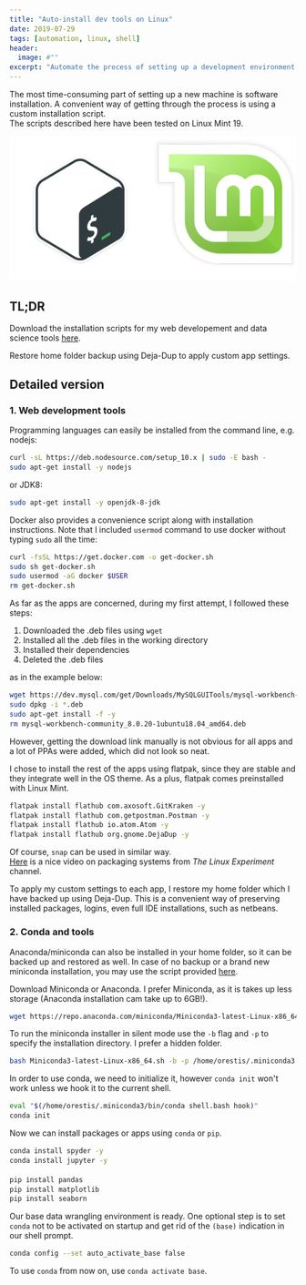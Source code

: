 ```yaml
---
title: "Auto-install dev tools on Linux"
date: 2019-07-29
tags: [automation, linux, shell]
header:
  image: #""
excerpt: "Automate the process of setting up a development environment on a new machine"
---
```



The most time-consuming part of setting up a new machine is software installation. A convenient way of getting through the process is using a custom installation script.  
The scripts described here have been tested on Linux Mint 19.

![alt text](/images/bash-mint.png)

## TL;DR
Download the installation scripts for my web developement and data science tools [here](https://github.com/orestispanago/Install-dev-tools).  

Restore home folder backup using Deja-Dup to apply custom app settings.

## Detailed version

### 1. Web development tools

Programming languages can easily be installed from the command line, e.g. nodejs:

``` bash
curl -sL https://deb.nodesource.com/setup_10.x | sudo -E bash -
sudo apt-get install -y nodejs
```

or JDK8:

```bash
sudo apt-get install -y openjdk-8-jdk
```

Docker also provides a convenience script along with installation instructions. Note that I included ```usermod``` command to use docker without typing ```sudo``` all the time:
```bash
curl -fsSL https://get.docker.com -o get-docker.sh
sudo sh get-docker.sh
sudo usermod -aG docker $USER
rm get-docker.sh
```
As far as the apps are concerned, during my first attempt, I followed these steps:
1. Downloaded the .deb files using ```wget```
1. Installed all the .deb files in the working directory
1. Installed their dependencies
1. Deleted the .deb files

as in the example below:

```bash
wget https://dev.mysql.com/get/Downloads/MySQLGUITools/mysql-workbench-community_8.0.20-1ubuntu18.04_amd64.deb
sudo dpkg -i *.deb
sudo apt-get install -f -y
rm mysql-workbench-community_8.0.20-1ubuntu18.04_amd64.deb
```
However, getting the download link manually is not obvious for all apps and a lot of PPAs were added, which did not look so neat.

I chose to install the rest of the apps using flatpak, since they are stable and they integrate well in the OS theme. As a plus, flatpak comes preinstalled with Linux Mint.

```bash
flatpak install flathub com.axosoft.GitKraken -y
flatpak install flathub com.getpostman.Postman -y
flatpak install flathub io.atom.Atom -y
flatpak install flathub org.gnome.DejaDup -y
```

Of course, ```snap``` can be used in similar way.  
[Here](https://www.youtube.com/watch?v=9HuExVD56Bo) is a nice video on packaging systems from *The Linux Experiment* channel.


To apply my custom settings to each app, I restore my home folder which I have backed up using Deja-Dup. This is a convenient way of preserving installed packages, logins, even full IDE installations, such as netbeans.  

### 2. Conda and tools

Anaconda/miniconda can also be installed in your home folder, so it can be backed up and restored as well.
In case of no backup or a brand new miniconda installation, you may use the script provided [here](https://github.com/orestispanago/Install-dev-tools/blob/master/miniconda_install.sh).

Download Miniconda or Anaconda. I prefer Miniconda, as it is takes up less storage (Anaconda installation cam take up to 6GB!).

```bash
wget https://repo.anaconda.com/miniconda/Miniconda3-latest-Linux-x86_64.sh
```
To run the miniconda installer in silent mode use the `-b` flag and `-p` to specify the installation directory. I prefer a hidden folder.

```bash
bash Miniconda3-latest-Linux-x86_64.sh -b -p /home/orestis/.miniconda3
```

In order to use conda, we need to initialize it, however `conda init` won't work unless we hook it to the current shell.

```bash
eval "$(/home/orestis/.miniconda3/bin/conda shell.bash hook)"
conda init
```

Now we can install packages or apps using `conda` or `pip`.
```bash
conda install spyder -y
conda install jupyter -y

pip install pandas
pip install matplotlib
pip install seaborn
```
Our base data wrangling environment is ready. One optional step is to set `conda` not to be activated on startup and get rid of the `(base)` indication in our shell prompt.
```bash
conda config --set auto_activate_base false
```
To use `conda` from now on, use `conda activate base`.
